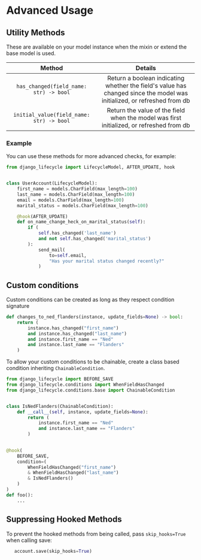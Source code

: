 # Advanced Usage

## Utility Methods <a id="utility-method-doc"></a>

These are available on your model instance when the mixin or extend the base model is used.

|                  Method                  |                                                         Details                                                         |
|:----------------------------------------:|:-----------------------------------------------------------------------------------------------------------------------:|
|  `has_changed(field_name: str) -> bool`  | Return a boolean indicating whether the field's value has changed since the model was initialized, or refreshed from db |
| `initial_value(field_name: str) -> bool` |                Return the value of the field when the model was first initialized, or refreshed from db                 |

### Example
You can use these methods for more advanced checks, for example:

```python
from django_lifecycle import LifecycleModel, AFTER_UPDATE, hook


class UserAccount(LifecycleModel):
    first_name = models.CharField(max_length=100)
    last_name = models.CharField(max_length=100)
    email = models.CharField(max_length=100)
    marital_status = models.CharField(max_length=100)

    @hook(AFTER_UPDATE)
    def on_name_change_heck_on_marital_status(self):
        if (
            self.has_changed('last_name') 
            and not self.has_changed('marital_status')
        ):
            send_mail(
                to=self.email, 
                "Has your marital status changed recently?"
            )

```

## Custom conditions <a id="custom-conditions"></a>
Custom conditions can be created as long as they respect condition signature
```python
def changes_to_ned_flanders(instance, update_fields=None) -> bool:
    return (
        instance.has_changed("first_name") 
        and instance.has_changed("last_name")
        and instance.first_name == "Ned"
        and instance.last_name == "Flanders"
    )
```

To allow your custom conditions to be chainable, create a class based condition inheriting `ChainableCondition`.
```python
from django_lifecycle import BEFORE_SAVE
from django_lifecycle.conditions import WhenFieldHasChanged
from django_lifecycle.conditions.base import ChainableCondition


class IsNedFlanders(ChainableCondition):
    def __call__(self, instance, update_fields=None):
        return (
            instance.first_name == "Ned" 
            and instance.last_name == "Flanders"
        )

    
@hook(
    BEFORE_SAVE,
    condition=(
        WhenFieldHasChanged("first_name")
        & WhenFieldHasChanged("last_name")
        & IsNedFlanders()
    )
)
def foo():
    ...
```

## Suppressing Hooked Methods <a id="suppressing"></a>

To prevent the hooked methods from being called, pass `skip_hooks=True` when calling save:

```python
   account.save(skip_hooks=True)
```
